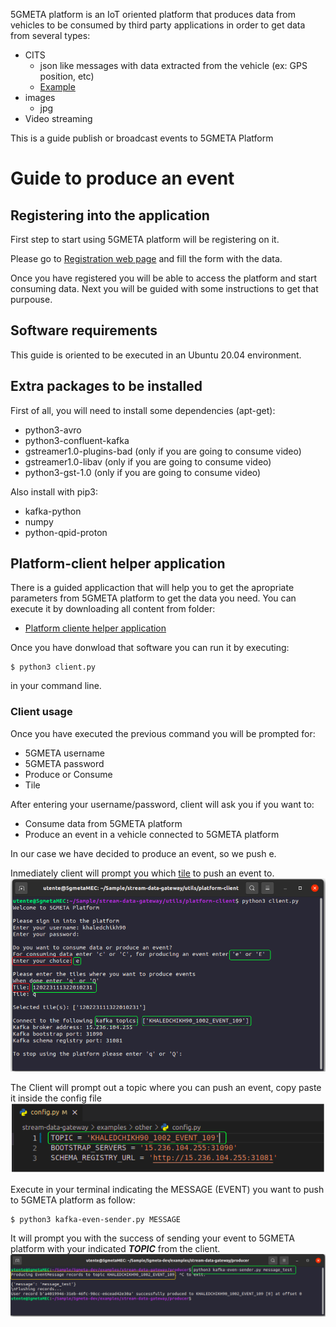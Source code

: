 5GMETA platform is an IoT oriented platform that produces data from vehicles to be consumed by third party applications in order to get data from several types:

* CITS
    * json like messages with data extracted from the vehicle (ex: GPS position, etc)
    * [Example](https://github.com/5gmetadmin/5gmeta-dev/tree/main/tools/cits-example.json)
* images
    * jpg
* Video streaming

This is a guide publish or broadcast events to 5GMETA Platform

# Guide to produce an event

## Registering into the application

First step to start using 5GMETA platform will be registering on it.

Please go to [Registration web page](https://5gmeta-platform.eu/identity/realms/5gmeta/login-actions/registration?client_id=apisix&tab_id=gXKk2YPUybg) and fill the form with the data.


Once you have registered you will be able to access the platform and start consuming data. Next you will be guided with some instructions to get that purpouse.

## Software requirements

This guide is oriented to be executed in an Ubuntu 20.04 environment.

## Extra packages to be installed
First of all, you will need to install some dependencies (apt-get):

* python3-avro
* python3-confluent-kafka
* gstreamer1.0-plugins-bad (only if you are going to consume video)
* gstreamer1.0-libav (only if you are going to consume video)
* python3-gst-1.0 (only if you are going to consume video)

Also install with pip3:

* kafka-python
* numpy
* python-qpid-proton

## Platform-client helper application

There is a guided applicaction that will help you to get the apropriate parameters from 5GMETA platform to get the data you need.
You can execute it by downloading all content from folder: 

* [Platform cliente helper application](https://github.com/5gmetadmin/5gmeta-dev/tree/main/utils/platform-client/)

Once you have donwload that software you can run it by executing:
```
$ python3 client.py
```

in your command line.


### Client usage
Once you have executed the previous command you will be prompted for:
* 5GMETA username
* 5GMETA password
* Produce or Consume
* Tile


After entering your username/password, client will ask you if you want to:
* Consume data from 5GMETA platform
* Produce an event in a vehicle connected to 5GMETA platform



In our case we have decided to produce an event, so we push e. 

Inmediately client will prompt you which [tile](#tile) to push an event to.
![Client prompt](images/client_events.png)

The Client will prompt out a topic where you can push an event, copy paste it inside the config file
![Config File](images/config_file.png)

Execute in your terminal indicating the MESSAGE (EVENT) you want to push to 5GMETA platform as follow:
```
$ python3 kafka-even-sender.py MESSAGE
```
It will prompt you with the success of sending your event to 5GMETA platform with your indicated ***TOPIC*** from the client.
![Kafka Event Sender](images/events_producer_success.png)




